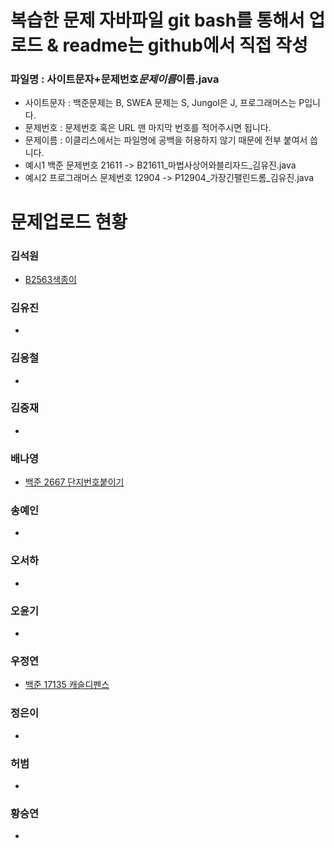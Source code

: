 # 복습한 문제 자바파일 git bash를 통해서 업로드 & readme는 github에서 직접 작성

### 파일명 : 사이트문자+문제번호*문제이름*이름.java

<ul>
  <li>사이트문자 : 백준문제는 B, SWEA 문제는 S, Jungol은 J, 프로그래머스는 P입니다.</li>
  <li>문제번호 : 문제번호 혹은 URL 맨 마지막 번호를 적어주시면 됩니다.</li>
  <li>문제이름 : 이클리스에서는 파일명에 공백을 허용하지 않기 때문에 전부 붙여서 씁니다.</li>
  <li>예시1 백준 문제번호 21611 -> B21611_마법사상어와블리자드_김유진.java</li>
  <li>예시2 프로그래머스 문제번호 12904 -> P12904_가장긴팰린드롬_김유진.java</li>
</ul>

# 문제업로드 현황

### 김석원

<ul>
  <li><a href = "./B2563색종이_김석원.java">B2563색종이 </a></li>
</ul>

### 김유진

<ul>
  <li><a href = ""> </a></li>
</ul>

### 김응철

<ul>
  <li><a href = ""> </a></li>
</ul>

### 김중재

<ul>
  <li><a href = ""> </a></li>
</ul>

### 배나영

<ul>
  <li><a href = "https://github.com/S6-Daejeon4-Study/D4-Algo-Study/blob/df1bcf1b66e04d337ece0d7827f6e17860167bf3/D4S10/2%EC%A3%BC%EC%B0%A8/%EB%B3%B5%EC%8A%B5%EB%AC%B8%EC%A0%9C/B2667_%EB%8B%A8%EC%A7%80%EB%B2%88%ED%98%B8%EB%B6%99%EC%9D%B4%EA%B8%B0_%EB%B0%B0%EB%82%98%EC%98%81.java"> 백준 2667 단지번호붙이기 </a></li>
</ul>

### 송예인

<ul>
  <li><a href = ""> </a></li>
</ul>

### 오서하

<ul>
  <li><a href = ""> </a></li>
</ul>

### 오윤기

<ul>
  <li><a href = ""> </a></li>
</ul>

### 우정연

<ul>
  <li><a href = "https://github.com/S6-Daejeon4-Study/D4-Algo-Study/blob/main/D4S10/2%EC%A3%BC%EC%B0%A8/%EB%B3%B5%EC%8A%B5%EB%AC%B8%EC%A0%9C/B17135_%EC%BA%90%EC%8A%AC%EB%94%94%ED%8E%9C%EC%8A%A4_%EC%9A%B0%EC%A0%95%EC%97%B0.java">백준 17135 캐슬디펜스</a></li>
</ul>

### 정은이

<ul>  
  <li><a href = ""> </a></li>
</ul>

### 허범

<ul>
  <li><a href = ""> </a></li>
</ul>

### 황승연

<ul>
  <li><a href = ""> </a></li>
</ul>
